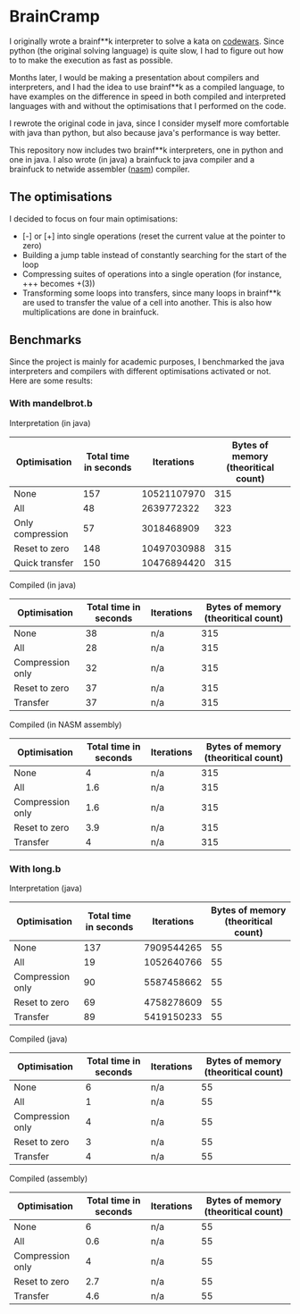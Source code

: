 # BrainCramp

I originally wrote a brainf*\*k interpreter to solve a kata on [codewars](https://www.codewars.com/). 
Since python (the original solving language) is quite slow, I had to figure out how to to make the execution as fast as possible.

Months later, I would be making a presentation about compilers and interpreters, and I had the idea to use brainf*\*k as a compiled language, to have examples on the difference in speed in both compiled and interpreted languages with and without the optimisations that I performed on the code. 

I rewrote the original code in java, since I consider myself more comfortable with java than python, but also because java's performance is way better.

This repository now includes two brainf*\*k interpreters, one in python and one in java. I also wrote (in java) a brainfuck to java compiler and a brainfuck to netwide assembler ([nasm](http://www.nasm.us/)) compiler.

## The optimisations

I decided to focus on four main optimisations:

- [-] or [+] into single operations (reset the current value at the pointer to zero)
- Building a jump table instead of constantly searching for the start of the loop
- Compressing suites of operations into a single operation (for instance, +++ becomes +(3))
- Transforming some loops into transfers, since many loops in brainf*\*k are used to transfer the value of a cell into another. This is also how multiplications are done in brainfuck. 

## Benchmarks

Since the project is mainly for academic purposes, I benchmarked the java interpreters and compilers with different optimisations activated or not. Here are some results:

### With mandelbrot.b

Interpretation (in java)

|Optimisation   | Total time in seconds  | Iterations  | Bytes of memory (theoritical count)   |
|---|---|---|---|
| None  | 157  | 10521107970|  315 |
| All  |  48 |  2639772322|  323 |
| Only compression  | 57   | 3018468909| 323  |
| Reset to zero  |  148  | 10497030988|  315 |
| Quick transfer  | 150  | 10476894420| 315  |

Compiled (in java)

| Optimisation     | Total time in seconds | Iterations | Bytes of memory (theoritical count) |
|------------------|-----------------------|------------|-------------------------------------|
| None             | 38                    | n/a        | 315                                 |
| All              | 28                    | n/a        | 315                                 |
| Compression only | 32                    | n/a        | 315                                 |
| Reset to zero    | 37                    | n/a        | 315                                 |
| Transfer         | 37                    | n/a        | 315                                 |


Compiled (in NASM assembly)

| Optimisation     | Total time in seconds | Iterations | Bytes of memory (theoritical count) |
|------------------|-----------------------|------------|-------------------------------------|
| None             | 4                     | n/a        | 315                                 |
| All              | 1.6                   | n/a        | 315                                 |
| Compression only | 1.6                   | n/a        | 315                                 |
| Reset to zero    | 3.9                   | n/a        | 315                                 |
| Transfer         | 4                     | n/a        | 315                                 |



### With long.b

Interpretation (java)

| Optimisation     | Total time in seconds | Iterations | Bytes of memory (theoritical count) |
|------------------|-----------------------|------------|-------------------------------------|
| None             | 137                   | 7909544265 | 55                                  |
| All              | 19                    | 1052640766 | 55                                  |
| Compression only | 90                    | 5587458662 | 55                                  |
| Reset to zero    | 69                    | 4758278609 | 55                                  |
| Transfer         | 89                    | 5419150233 | 55                                  |

Compiled (java)

| Optimisation     | Total time in seconds | Iterations | Bytes of memory (theoritical count) |
|------------------|-----------------------|------------|-------------------------------------|
| None             | 6                     | n/a        | 55                                  |
| All              | 1                     | n/a        | 55                                  |
| Compression only | 4                     | n/a        | 55                                  |
| Reset to zero    | 3                     | n/a        | 55                                  |
| Transfer         | 4                     | n/a        | 55                                  |

Compiled (assembly)

| Optimisation     | Total time in seconds | Iterations | Bytes of memory (theoritical count) |
|------------------|-----------------------|------------|-------------------------------------|
| None             | 6                     | n/a        | 55                                  |
| All              | 0.6                   | n/a        | 55                                  |
| Compression only | 4                     | n/a        | 55                                  |
| Reset to zero    | 2.7                   | n/a        | 55                                  |
| Transfer         | 4.6                   | n/a        | 55                                  |

